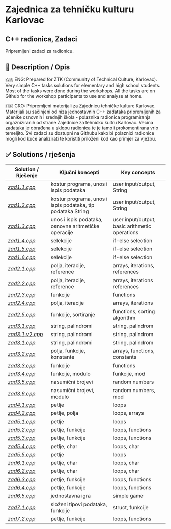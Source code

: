 # Zajednica za tehničku kulturu Karlovac
## C++ radionica, Zadaci

Pripremljeni zadaci za radionicu.

## 📕 Description / Opis
🇬🇧 ENG:
Prepared for ZTK (Community of Technical Culture, Karlovac). Very simple C++ tasks solutions for elementary and high school students. Most of the tasks were done during the workshops. All the tasks are on Github for the workshop participants to use and analyse at home.

🇭🇷 CRO:
Pripremljeni materijali za Zajednicu tehničke kulture Karlovac. Materijali su sačinjeni od niza jednostavnih C++ zadataka pripremljenih za učenike osnovnih i srednjih škola - polaznika radionica programiranja orgazniziranih od strane Zajednice za tehničku kultru Karlovac. Većina zadataka je obrađena u sklopu radionica te je tamo i prokomentirana vrlo temeljito. Svi zadaci su dostupni na Githubu kako bi polaznici radionice mogli kod kuće analizirati te koristiti priloženi kod kao primjer za vježbu.

## ✅ Solutions / rješenja

| Solution / Rješenje | Ključni koncepti | Key concepts |
| ------------------- | ---------------- | ------------ |
| [*zad1.1.cpp*](https://github.com/kcuric/ztk-cpp/blob/master/zad1.1.cpp) | kostur programa, unos i ispis podataka | user input/output, String |
| [*zad1.2.cpp*](https://github.com/kcuric/ztk-cpp/blob/master/zad1.2.cpp) | kostur programa, unos i ispis podataka, tip podataka String | user input/output, String |
| [*zad1.3.cpp*](https://github.com/kcuric/ztk-cpp/blob/master/zad1.3.cpp) | unos i ispis podataka, osnovne aritmetičke operacije | user input/output, basic arithmetic operations |
| [*zad1.4.cpp*](https://github.com/kcuric/ztk-cpp/blob/master/zad1.4.cpp) | selekcije | if-else selection |
| [*zad1.5.cpp*](https://github.com/kcuric/ztk-cpp/blob/master/zad1.5.cpp) | selekcije | if-else selection |
| [*zad1.6.cpp*](https://github.com/kcuric/ztk-cpp/blob/master/zad1.6.cpp) | selekcije | if-else selection |
| [*zad2.1.cpp*](https://github.com/kcuric/ztk-cpp/blob/master/zad2.1.cpp) | polja, iteracije, reference | arrays, iterations, references |
| [*zad2.2.cpp*](https://github.com/kcuric/ztk-cpp/blob/master/zad2.2.cpp) | polja, iteracije, reference | arrays, iterations references |
| [*zad2.3.cpp*](https://github.com/kcuric/ztk-cpp/blob/master/zad2.3.cpp) | funkcije | functions |
| [*zad2.4.cpp*](https://github.com/kcuric/ztk-cpp/blob/master/zad2.4.cpp) | polja, iteracije | arrays, iterations |
| [*zad2.5.cpp*](https://github.com/kcuric/ztk-cpp/blob/master/zad2.5.cpp) | funkcije, sortiranje | functions, sorting algorithm |
| [*zad3.1.cpp*](https://github.com/kcuric/ztk-cpp/blob/master/zad3.1.cpp) | string, palindromi | string, palindrom |
| [*zad3.1.v2.cpp*](https://github.com/kcuric/ztk-cpp/blob/master/zad3.1.v2.cpp) | string, palindromi | string, palindrom |
| [*zad3.1.cpp*](https://github.com/kcuric/ztk-cpp/blob/master/zad3.1.cpp) | string, palindromi | string, palindrom |
| [*zad3.2.cpp*](https://github.com/kcuric/ztk-cpp/blob/master/zad3.2.cpp) | polja, funkcije, konstante | arrays, functions, constants |
| [*zad3.3.cpp*](https://github.com/kcuric/ztk-cpp/blob/master/zad3.1.cpp) | funkcije | functions |
| [*zad3.4.cpp*](https://github.com/kcuric/ztk-cpp/blob/master/zad3.1.cpp) | funkcije, modulo | funkcije, mod |
| [*zad3.5.cpp*](https://github.com/kcuric/ztk-cpp/blob/master/zad3.1.cpp) | nasumični brojevi | random numbers |
| [*zad3.6.cpp*](https://github.com/kcuric/ztk-cpp/blob/master/zad3.1.cpp) | nasumični brojevi, modulo | random numbers, mod |
| [*zad4.1.cpp*](https://github.com/kcuric/ztk-cpp/blob/master/zad4.1.cpp) | petlje | loops |
| [*zad4.2.cpp*](https://github.com/kcuric/ztk-cpp/blob/master/zad4.2.cpp) | petlje, polja | loops, arrays |
| [*zad5.1.cpp*](https://github.com/kcuric/ztk-cpp/blob/master/zad5.1.cpp) | petlje | loops |
| [*zad5.2.cpp*](https://github.com/kcuric/ztk-cpp/blob/master/zad5.2.cpp) | petlje, funkcije | loops, functions |
| [*zad5.3.cpp*](https://github.com/kcuric/ztk-cpp/blob/master/zad5.3.cpp) | petlje, funkcije | loops, functions |
| [*zad5.4.cpp*](https://github.com/kcuric/ztk-cpp/blob/master/zad5.4.cpp) | petlje, char | loops, char |
| [*zad5.5.cpp*](https://github.com/kcuric/ztk-cpp/blob/master/zad5.2.cpp) | petlje | loops |
| [*zad6.1.cpp*](https://github.com/kcuric/ztk-cpp/blob/master/zad6.1.cpp) | petlje, char | loops, char |
| [*zad6.2.cpp*](https://github.com/kcuric/ztk-cpp/blob/master/zad6.2.cpp) | petlje, char | loops, char |
| [*zad6.3.cpp*](https://github.com/kcuric/ztk-cpp/blob/master/zad6.3.cpp) | petlje, funkcije | loops, functions |
| [*zad6.4.cpp*](https://github.com/kcuric/ztk-cpp/blob/master/zad6.3.cpp) | petlje, funkcije | loops, functions |
| [*zad6.5.cpp*](https://github.com/kcuric/ztk-cpp/blob/master/zad6.3.cpp) | jednostavna igra | simple game |
| [*zad7.1.cpp*](https://github.com/kcuric/ztk-cpp/blob/master/zad6.3.cpp) | složeni tipovi podataka, funkcije | struct, funkcije |
| [*zad7.2.cpp*](https://github.com/kcuric/ztk-cpp/blob/master/zad6.3.cpp) | petlje, funkcije | loops, functions|
